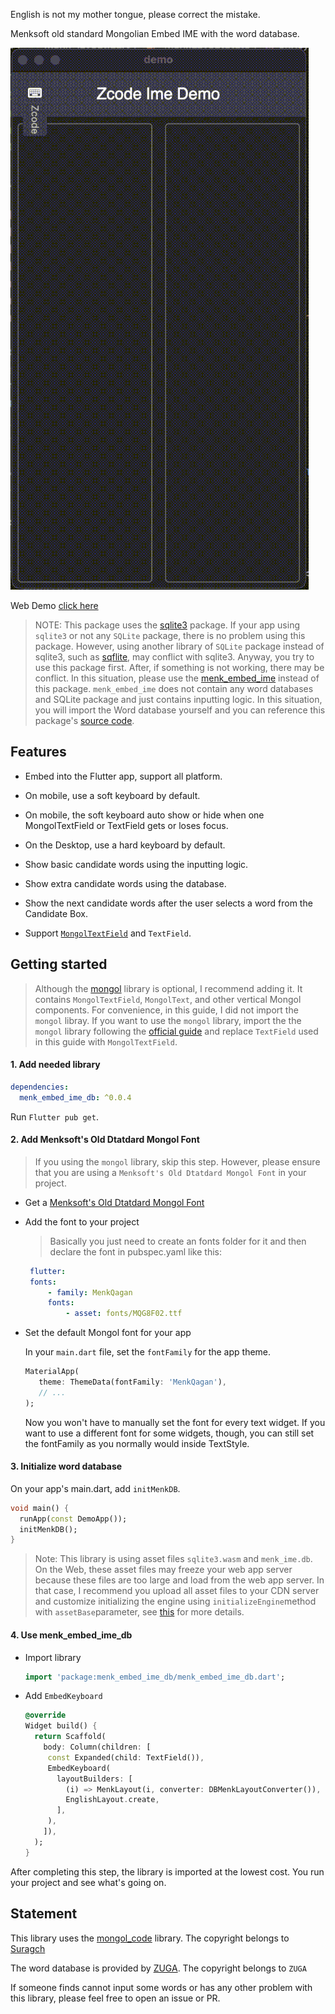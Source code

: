 English is not my mother tongue, please correct the mistake.

Menksoft old standard Mongolian Embed IME with the word database. 

![](https://raw.githubusercontent.com/Satsrag/embed_input/main/desktop_screenshot.gif)

Web Demo [click here](https://satsrag.github.io)

> NOTE: This package uses the [sqlite3](https://pub.dev/packages/sqlite3) package. If your app using `sqlite3` or not any `SQLite` package, there is no problem using this package. However, using another library of `SQLite` package instead of sqlite3, such as [sqflite](https://pub.dev/packages/sqflite), may conflict with sqlite3. Anyway, you try to use this package first. After, if something is not working, there may be conflict. In this situation, please use the [menk_embed_ime](https://pub.dev/packages/menk_embed_ime) instead of this package. `menk_embed_ime` does not contain any word databases and SQLite package and just contains inputting logic. In this situation, you will import the Word database yourself and you can reference this package's [source code](https://github.com/Satsrag/embed_input/tree/main/menk_embed_ime_db).

## Features

* Embed into the Flutter app, support all platform.

* On mobile, use a soft keyboard by default.

* On mobile, the soft keyboard auto show or hide when one MongolTextField or TextField gets or loses focus.

* On the Desktop, use a hard keyboard by default.

* Show basic candidate words using the inputting logic.

* Show extra candidate words using the database.

* Show the next candidate words after the user selects a word from the Candidate Box.

* Support [`MongolTextField`](https://pub.dev/packages/mongol) and `TextField`.

## Getting started

> Although the [mongol](https://pub.dev/packages/mongol) library is optional, I recommend adding it. It contains `MongolTextField`, `MongolText`, and other vertical Mongol components. For convenience, in this guide, I did not import the `mongol` libray. 
If you want to use the `mongol` library, import the  the `mongol` library following the [official guide](https://pub.dev/packages/mongol) and replace `TextField` used in this guide with `MongolTextField`.

#### 1. Add needed library

```yaml
dependencies:
  menk_embed_ime_db: ^0.0.4
```

Run `Flutter pub get`.

#### 2. Add Menksoft's Old Dtatdard Mongol Font

> If you using the `mongol` library, skip this step. However, please ensure that you are using a `Menksoft's Old Dtatdard Mongol Font` in your project.

* Get a [Menksoft's Old Dtatdard Mongol Font](https://www.mklai.cn/download-font?productId=a0ec7735b5714334934ff3c094ca0a5e)

* Add the font to your project

   > Basically you just need to create an fonts folder for it and then declare the font in pubspec.yaml like this:

   ```yaml
    flutter:
    fonts:
        - family: MenkQagan
        fonts:
            - asset: fonts/MQG8F02.ttf
   ```

* Set the default Mongol font for your app
   
   In your `main.dart` file, set the `fontFamily` for the app theme.

   ```dart
   MaterialApp(
      theme: ThemeData(fontFamily: 'MenkQagan'),
      // ...
   );
   ```

   Now you won't have to manually set the font for every text widget. If you want to use a different font for some widgets, though, you can still set the fontFamily as you normally would inside TextStyle.

#### 3. Initialize word database

On your app's main.dart, add `initMenkDB`.

```dart
void main() {
  runApp(const DemoApp());
  initMenkDB();
}
```

> Note: This library is using asset files `sqlite3.wasm` and `menk_ime.db`. On the Web, these asset files may freeze your web app server because these files are too large and load from the web app server. In that case, I recommend you upload all asset files to your CDN server and customize initializing the engine using `initializeEngine`method with `assetBase`parameter, see [this](https://docs.flutter.dev/platform-integration/web/initialization#initializing-the-engine) for more details.

#### 4. Use menk_embed_ime_db

* Import library

   ```dart
   import 'package:menk_embed_ime_db/menk_embed_ime_db.dart';
   ```

* Add `EmbedKeyboard`

   ```dart
   @override
   Widget build() {
     return Scaffold(
       body: Column(children: [
        const Expanded(child: TextField()),
        EmbedKeyboard(
          layoutBuilders: [
            (i) => MenkLayout(i, converter: DBMenkLayoutConverter()),
            EnglishLayout.create,
          ],
        ),
       ]),
     );
   }
   ```
After completing this step, the library is imported at the lowest cost. You run your project and see what's going on. 

## Statement

This library uses the [mongol_code](https://pub.dev/packages/mongol_code) library.
The copyright belongs to [Suragch](https://github.com/suragch)

The word database is provided by [ZUGA](https://github.com/zuga-tech). The copyright belongs to `ZUGA`

If someone finds cannot input some words or has any other problem with this library, please feel free to open an issue or PR.
